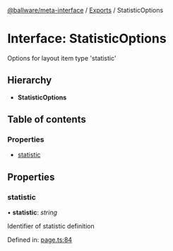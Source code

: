 [@ballware/meta-interface](../README.md) / [Exports](../modules.md) / StatisticOptions

# Interface: StatisticOptions

Options for layout item type 'statistic'

## Hierarchy

* **StatisticOptions**

## Table of contents

### Properties

- [statistic](statisticoptions.md#statistic)

## Properties

### statistic

• **statistic**: *string*

Identifier of statistic definition

Defined in: [page.ts:84](https://github.com/frankball/ballware-meta-interface/blob/d19dcf1/src/page.ts#L84)
